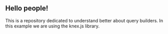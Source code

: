## Hello people!

This is a repository dedicated to understand better about query builders. In this example we are using the knex.js library.